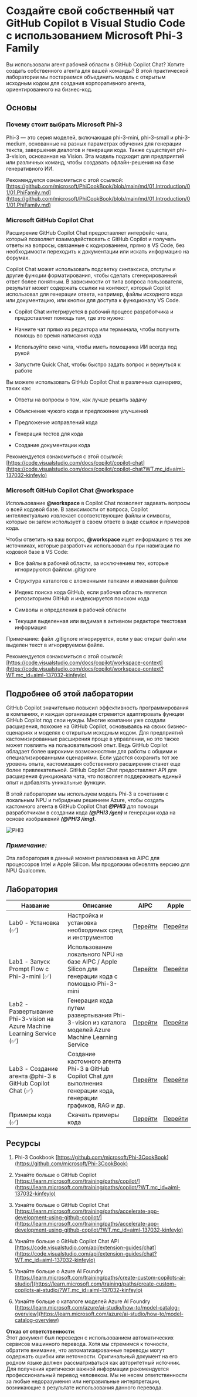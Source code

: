 # **Создайте свой собственный чат GitHub Copilot в Visual Studio Code с использованием Microsoft Phi-3 Family**

Вы использовали агент рабочей области в GitHub Copilot Chat? Хотите создать собственного агента для вашей команды? В этой практической лаборатории мы постараемся объединить модель с открытым исходным кодом для создания корпоративного агента, ориентированного на бизнес-код.

## **Основы**

### **Почему стоит выбрать Microsoft Phi-3**

Phi-3 — это серия моделей, включающая phi-3-mini, phi-3-small и phi-3-medium, основанные на разных параметрах обучения для генерации текста, завершения диалогов и генерации кода. Также существует phi-3-vision, основанная на Vision. Эта модель подходит для предприятий или различных команд, чтобы создавать офлайн-решения на базе генеративного ИИ.

Рекомендуется ознакомиться с этой ссылкой: [https://github.com/microsoft/PhiCookBook/blob/main/md/01.Introduction/01/01.PhiFamily.md](https://github.com/microsoft/PhiCookBook/blob/main/md/01.Introduction/01/01.PhiFamily.md)

### **Microsoft GitHub Copilot Chat**

Расширение GitHub Copilot Chat предоставляет интерфейс чата, который позволяет взаимодействовать с GitHub Copilot и получать ответы на вопросы, связанные с кодированием, прямо в VS Code, без необходимости переходить к документации или искать информацию на форумах.

Copilot Chat может использовать подсветку синтаксиса, отступы и другие функции форматирования, чтобы сделать сгенерированный ответ более понятным. В зависимости от типа вопроса пользователя, результат может содержать ссылки на контекст, который Copilot использовал для генерации ответа, например, файлы исходного кода или документацию, или кнопки для доступа к функционалу VS Code.

- Copilot Chat интегрируется в рабочий процесс разработчика и предоставляет помощь там, где это нужно:

- Начните чат прямо из редактора или терминала, чтобы получить помощь во время написания кода

- Используйте окно чата, чтобы иметь помощника ИИ всегда под рукой

- Запустите Quick Chat, чтобы быстро задать вопрос и вернуться к работе

Вы можете использовать GitHub Copilot Chat в различных сценариях, таких как:

- Ответы на вопросы о том, как лучше решить задачу

- Объяснение чужого кода и предложение улучшений

- Предложение исправлений кода

- Генерация тестов для кода

- Создание документации кода

Рекомендуется ознакомиться с этой ссылкой: [https://code.visualstudio.com/docs/copilot/copilot-chat](https://code.visualstudio.com/docs/copilot/copilot-chat?WT.mc_id=aiml-137032-kinfeylo)

###  **Microsoft GitHub Copilot Chat @workspace**

Использование **@workspace** в Copilot Chat позволяет задавать вопросы о всей кодовой базе. В зависимости от вопроса, Copilot интеллектуально извлекает соответствующие файлы и символы, которые он затем использует в своем ответе в виде ссылок и примеров кода.

Чтобы ответить на ваш вопрос, **@workspace** ищет информацию в тех же источниках, которые разработчик использовал бы при навигации по кодовой базе в VS Code:

- Все файлы в рабочей области, за исключением тех, которые игнорируются файлом .gitignore

- Структура каталогов с вложенными папками и именами файлов

- Индекс поиска кода GitHub, если рабочая область является репозиторием GitHub и индексируется поиском кода

- Символы и определения в рабочей области

- Текущая выделенная или видимая в активном редакторе текстовая информация

Примечание: файл .gitignore игнорируется, если у вас открыт файл или выделен текст в игнорируемом файле.

Рекомендуется ознакомиться с этой ссылкой: [https://code.visualstudio.com/docs/copilot/workspace-context](https://code.visualstudio.com/docs/copilot/workspace-context?WT.mc_id=aiml-137032-kinfeylo)

## **Подробнее об этой лаборатории**

GitHub Copilot значительно повысил эффективность программирования в компаниях, и каждая организация стремится адаптировать функции GitHub Copilot под свои нужды. Многие компании уже создали расширения, похожие на GitHub Copilot, основываясь на своих бизнес-сценариях и моделях с открытым исходным кодом. Для предприятий кастомизированные расширения проще в управлении, но это также может повлиять на пользовательский опыт. Ведь GitHub Copilot обладает более широкими возможностями для работы с общими и специализированными сценариями. Если удастся сохранить тот же уровень опыта, кастомизация собственного расширения станет еще более привлекательной. GitHub Copilot Chat предоставляет API для расширения функционала чата, что позволяет поддерживать единый опыт и добавлять уникальные функции.

В этой лаборатории мы используем модель Phi-3 в сочетании с локальным NPU и гибридным решением Azure, чтобы создать кастомного агента в GitHub Copilot Chat ***@PHI3*** для помощи разработчикам в создании кода ***(@PHI3 /gen)*** и генерации кода на основе изображений ***(@PHI3 /img)***.

![PHI3](../../../../../../../translated_images/cover.410a18b85555fad4ca8bfb8f0b1776a96ae7f8eae1132b8f0c09d4b92b8e3365.ru.png)

### ***Примечание:*** 

Эта лаборатория в данный момент реализована на AIPC для процессоров Intel и Apple Silicon. Мы продолжим обновлять версию для NPU Qualcomm.

## **Лаборатория**

| Название | Описание | AIPC | Apple |
| ------------ | ----------- | -------- |-------- |
| Lab0 - Установка (✅) | Настройка и установка необходимых сред и инструментов | [Перейти](./HOL/AIPC/01.Installations.md) |[Перейти](./HOL/Apple/01.Installations.md) |
| Lab1 - Запуск Prompt Flow с Phi-3-mini (✅) | Использование локального NPU на базе AIPC / Apple Silicon для генерации кода с помощью Phi-3-mini | [Перейти](./HOL/AIPC/02.PromptflowWithNPU.md) |  [Перейти](./HOL/Apple/02.PromptflowWithMLX.md) |
| Lab2 - Развертывание Phi-3-vision на Azure Machine Learning Service (✅) | Генерация кода путем развертывания Phi-3-vision из каталога моделей Azure Machine Learning Service | [Перейти](./HOL/AIPC/03.DeployPhi3VisionOnAzure.md) |[Перейти](./HOL/Apple/03.DeployPhi3VisionOnAzure.md) |
| Lab3 - Создание агента @phi-3 в GitHub Copilot Chat (✅) | Создание кастомного агента Phi-3 в GitHub Copilot Chat для выполнения генерации кода, генерации графиков, RAG и др. | [Перейти](./HOL/AIPC/04.CreatePhi3AgentInVSCode.md) | [Перейти](./HOL/Apple/04.CreatePhi3AgentInVSCode.md) |
| Примеры кода (✅)  | Скачать примеры кода | [Перейти](../../../../../../../code/07.Lab/01/AIPC) | [Перейти](../../../../../../../code/07.Lab/01/Apple) |

## **Ресурсы**

1. Phi-3 Cookbook [https://github.com/microsoft/Phi-3CookBook](https://github.com/microsoft/Phi-3CookBook)

2. Узнайте больше о GitHub Copilot [https://learn.microsoft.com/training/paths/copilot/](https://learn.microsoft.com/training/paths/copilot/?WT.mc_id=aiml-137032-kinfeylo)

3. Узнайте больше о GitHub Copilot Chat [https://learn.microsoft.com/training/paths/accelerate-app-development-using-github-copilot/](https://learn.microsoft.com/training/paths/accelerate-app-development-using-github-copilot/?WT.mc_id=aiml-137032-kinfeylo)

4. Узнайте больше о GitHub Copilot Chat API [https://code.visualstudio.com/api/extension-guides/chat](https://code.visualstudio.com/api/extension-guides/chat?WT.mc_id=aiml-137032-kinfeylo)

5. Узнайте больше о Azure AI Foundry [https://learn.microsoft.com/training/paths/create-custom-copilots-ai-studio/](https://learn.microsoft.com/training/paths/create-custom-copilots-ai-studio/?WT.mc_id=aiml-137032-kinfeylo)

6. Узнайте больше о каталоге моделей Azure AI Foundry [https://learn.microsoft.com/azure/ai-studio/how-to/model-catalog-overview](https://learn.microsoft.com/azure/ai-studio/how-to/model-catalog-overview)

**Отказ от ответственности**:  
Этот документ был переведен с использованием автоматических сервисов машинного перевода. Хотя мы стремимся к точности, обратите внимание, что автоматизированные переводы могут содержать ошибки или неточности. Оригинальный документ на его родном языке должен рассматриваться как авторитетный источник. Для получения критически важной информации рекомендуется профессиональный перевод человеком. Мы не несем ответственности за любые недоразумения или неправильные интерпретации, возникающие в результате использования данного перевода.